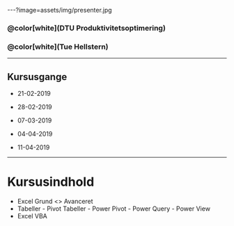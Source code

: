 ---?image=assets/img/presenter.jpg

### @color[white](DTU Produktivitetsoptimering)
### @color[white](Tue Hellstern)

---

## Kursusgange

* 21-02-2019
* 28-02-2019
* 07-03-2019

* 04-04-2019
* 11-04-2019

---

# Kursusindhold

* Excel Grund <> Avanceret
* Tabeller - Pivot Tabeller - Power Pivot - Power Query - Power View
* Excel VBA
